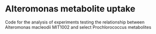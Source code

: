 # Alteromonas metabolite uptake
Code for the analysis of experiments testing the relationship between Alteromonas macleodii MIT1002 and select Prochlorococcus metabolites
